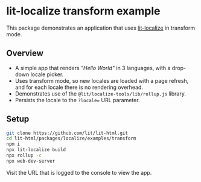# lit-localize transform example

This package demonstrates an application that uses [lit-localize](https://github.com/PolymerLabs/lit-localize) in transform
mode.

## Overview

- A simple app that renders _"Hello World"_ in 3 languages, with a drop-down
  locale picker.
- Uses transform mode, so new locales are loaded with a page refresh, and for each locale there is no rendering overhead.
- Demonstrates use of the `@lit/localize-tools/lib/rollup.js` library.
- Persists the locale to the `?locale=` URL parameter.

## Setup

```bash
git clone https://github.com/lit/lit-html.git
cd lit-html/packages/localize/examples/transform
npm i
npx lit-localize build
npx rollup -c
npx web-dev-server
```

Visit the URL that is logged to the console to view the app.
